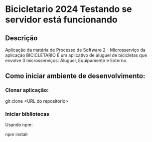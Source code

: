 # Bicicletario 2024 Testando se servidor está funcionando
## Descrição

Aplicação da matéria de Processo de Software 2 - Microsserviço da aplicação BICICLETARIO
É um aplicativo de aluguel de bicicletas que envolve 3 microsserviços: Aluguel, Equipamento e Externo.

## Como iniciar ambiente de desenvolvimento:

### Clonar aplicação:

git clone <URL do repositório>

### Iniciar bibliotecas

Usando npm:

npm install




